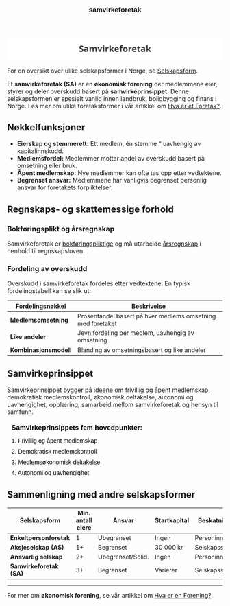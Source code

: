 ﻿---
title: "samvirkeforetak"
meta_title: "samvirkeforetak"
meta_description: '![Illustrasjon av Samvirkeforetak](samvirkeforetak-image.svg)'
slug: samvirkeforetak
type: blog
layout: pages/single
---

![Illustrasjon av Samvirkeforetak](samvirkeforetak-image.svg)

For en oversikt over ulike selskapsformer i Norge, se [Selskapsform](/blogs/regnskap/selskapsform "Selskapsform: Oversikt over selskapsformer i Norge").

Et **samvirkeforetak (SA)** er en **økonomisk forening** der medlemmene eier, styrer og deler overskudd basert på **samvirkeprinsippet**. Denne selskapsformen er spesielt vanlig innen landbruk, boligbygging og finans i Norge. Les mer om ulike foretaksformer i vår artikkel om [Hva er et Foretak?](/blogs/regnskap/hva-er-foretak "Foretaksformer i Norge “ Oversikt og Regnskapskrav").

## Nøkkelfunksjoner

* **Eierskap og stemmerett:** Ett medlem, én stemme “ uavhengig av kapitalinnskudd.
* **Medlemsfordel:** Medlemmer mottar andel av overskudd basert på omsetning eller bruk.
* **Åpent medlemskap:** Nye medlemmer kan ofte tas opp etter vedtektene.
* **Begrenset ansvar:** Medlemmene har vanligvis begrenset personlig ansvar for foretakets forpliktelser.

## Regnskaps- og skattemessige forhold

### Bokføringsplikt og årsregnskap

Samvirkeforetak er [bokføringspliktige](/blogs/regnskap/hva-er-bokforingsplikt "Hva er Bokføringsplikt?") og må utarbeide [årsregnskap](/blogs/regnskap/hva-er-regnskap "Hva er Regnskap?") i henhold til regnskapsloven.

### Fordeling av overskudd

Overskudd i samvirkeforetak fordeles etter vedtektene. En typisk fordelingstabell kan se slik ut:

| Fordelingsnøkkel       | Beskrivelse                                                         |
|------------------------|---------------------------------------------------------------------|
| **Medlemsomsetning**   | Prosentandel basert på hver medlems omsetning med foretaket        |
| **Like andeler**       | Jevn fordeling per medlem, uavhengig av omsetning                   |
| **Kombinasjonsmodell**  | Blanding av omsetningsbasert og like andeler                        |

## Samvirkeprinsippet

Samvirkeprinsippet bygger på ideene om frivillig og åpent medlemskap, demokratisk medlemskontroll, økonomisk deltakelse, autonomi og uavhengighet, opplæring, samarbeid mellom samvirkeforetak og hensyn til samfunn.

<svg width="600" height="150" xmlns="http://www.w3.org/2000/svg">
  <style>
    .title { font: bold 16px sans-serif; }
    .item  { font: 14px sans-serif; }
  </style>
  <text x="10" y="20" class="title">Samvirkeprinsippets fem hovedpunkter:</text>
  <text x="10" y="50" class="item">1. Frivillig og åpent medlemskap</text>
  <text x="10" y="75" class="item">2. Demokratisk medlemskontroll</text>
  <text x="10" y="100" class="item">3. Medlemsøkonomisk deltakelse</text>
  <text x="10" y="125" class="item">4. Autonomi og uavhengighet</text>
  <text x="10" y="150" class="item">5. Samfunnsorientering</text>
</svg>

## Sammenligning med andre selskapsformer

| Selskapsform            | Min. antall eiere      | Ansvar            | Startkapital | Beskatning    |
|-------------------------|------------------------|-------------------|--------------|---------------|
| **Enkeltpersonforetak** | 1                      | Ubegrenset        | Ingen        | Personinntekt |
| **Aksjeselskap (AS)**   | 1+                     | Begrenset         | 30 000 kr    | Selskapsskatt |
| **Ansvarlig selskap**   | 2+                     | Ubegrenset/Solid. | Ingen        | Personinntekt |
| **Samvirkeforetak (SA)**| 3+                     | Begrenset         | Varierer     | Selskapsskatt |

---

For mer om **økonomisk forening**, se vår artikkel om [Hva er en Forening?](/blogs/regnskap/hva-er-forening "Hva er en Forening?").







